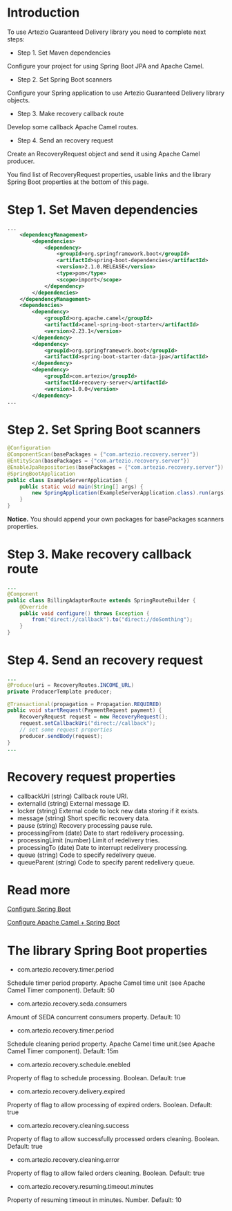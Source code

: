 # Introduction
To use Artezio Guaranteed Delivery library you need to complete next steps:

- Step 1. Set Maven dependencies

Configure your project for using Spring Boot JPA and Apache Camel.

- Step 2. Set Spring Boot scanners

Configure your Spring application to use Artezio Guaranteed Delivery library objects.

- Step 3. Make recovery callback route

Develop some callback Apache Camel routes.

- Step 4. Send an recovery request

Create an RecoveryRequest object and send it using Apache Camel producer.

You find list of RecoveryRequest properties, usable links and the library Spring Boot properties at the bottom of this page.

# Step 1. Set Maven dependencies

```xml
...
    <dependencyManagement>
        <dependencies>   
            <dependency>
                <groupId>org.springframework.boot</groupId>
                <artifactId>spring-boot-dependencies</artifactId>
                <version>2.1.0.RELEASE</version>
                <type>pom</type>
                <scope>import</scope>
            </dependency>
        </dependencies>
    </dependencyManagement>
    <dependencies>   
        <dependency>
            <groupId>org.apache.camel</groupId>
            <artifactId>camel-spring-boot-starter</artifactId>
            <version>2.23.1</version>
        </dependency>
        <dependency>
            <groupId>org.springframework.boot</groupId>
            <artifactId>spring-boot-starter-data-jpa</artifactId>
        </dependency>
        <dependency>
            <groupId>com.artezio</groupId>
            <artifactId>recovery-server</artifactId>
            <version>1.0.0</version>
        </dependency>
...
```

# Step 2. Set Spring Boot scanners

```java
@Configuration
@ComponentScan(basePackages = {"com.artezio.recovery.server"})
@EntityScan(basePackages = {"com.artezio.recovery.server"})
@EnableJpaRepositories(basePackages = {"com.artezio.recovery.server"})
@SpringBootApplication
public class ExampleServerApplication {
    public static void main(String[] args) {
        new SpringApplication(ExampleServerApplication.class).run(args);
    }
}
```

**Notice.** You should append your own packages for basePackages scanners properties.

# Step 3. Make recovery callback route

```java
...
@Component
public class BillingAdaptorRoute extends SpringRouteBuilder {
    @Override
    public void configure() throws Exception {
        from("direct://callback").to("direct://doSomthing");
    }
}

```

# Step 4. Send an recovery request
```java
...
@Produce(uri = RecoveryRoutes.INCOME_URL)
private ProducerTemplate producer;

@Transactional(propagation = Propagation.REQUIRED)
public void startRequest(PaymentRequest payment) {
    RecoveryRequest request = new RecoveryRequest();
    request.setCallbackUri("direct://callback");
    // set some request properties
    producer.sendBody(request);
}
...
```

# Recovery request properties
 *  callbackUri (string) Callback route URI.
 *  externalId (string) External message ID.
 *  locker (string) External code to lock new data storing if it exists.
 *  message (string) Short specific recovery data.
 *  pause (string) Recovery processing pause rule.
 *  processingFrom (date) Date to start redelivery processing.
 *  processingLimit (number) Limit of redelivery tries.
 *  processingTo (date) Date to interrupt redelivery processing.
 *  queue (string) Code to specify redelivery queue.
 *  queueParent (string) Code to specify parent redelivery queue.

# Read more

[Configure Spring Boot](https://docs.spring.io/spring-boot/docs/current/reference/html/common-application-properties.html)

[Configure Apache Camel + Spring Boot](https://camel.apache.org/spring-boot.html)

# The library Spring Boot properties

- com.artezio.recovery.timer.period

Schedule timer period property. Apache Camel time unit (see Apache Camel Timer component). Default: 50

- com.artezio.recovery.seda.consumers

Amount of SEDA concurrent consumers property. Default: 10

- com.artezio.recovery.timer.period

Schedule cleaning period property. Apache Camel time unit.(see Apache Camel Timer component). Default: 15m

- com.artezio.recovery.schedule.enebled

Property of flag to schedule processing. Boolean. Default: true

- com.artezio.recovery.delivery.expired

Property of flag to allow processing of expired orders. Boolean. Default: true

- com.artezio.recovery.cleaning.success

Property of flag to allow successfully processed orders cleaning. Boolean. Default: true

- com.artezio.recovery.cleaning.error

Property of flag to allow failed orders cleaning. Boolean. Default: true

- com.artezio.recovery.resuming.timeout.minutes

Property of resuming timeout in minutes. Number. Default: 10


